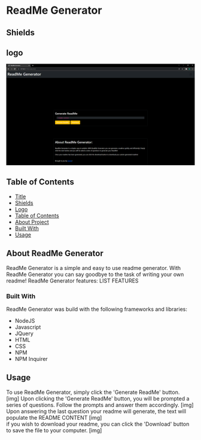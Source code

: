 <a name="title"></a>
# ReadMe Generator

<!-- project shields -->
<a name="shields"></a>
## Shields

<!-- project logo -->
<a name="logo"></a>
## logo
![img](/Assets/img/ReadMeScreenCap.png)

<!-- toc -->
<a name="table-of-contents"></a>
## Table of Contents
- [Title](#title)
- [Shields](#shields)
- [Logo](#img)
- [Table of Contents](#table-of-contents)
- [About Project](#about-proj)
- [Built With](#built-with)
- [Usage](#Usage)

<!-- aboout project -->
<a name="about-proj"></a>
## About ReadMe Generator

ReadMe Generator is a simple and easy to use readme generator. With ReadMe Generator you can say goodbye to the task of writing your own readme!
ReadMe Generator features:
    LIST FEATURES

<!-- built with -->
<a name="built-with"></a>
### Built With
ReadMe Generator was build with the following frameworks and libraries:
- NodeJS
- Javascript
- JQuery
- HTML
- CSS
- NPM
- NPM Inquirer

<!-- Usage -->
<a name="Usage"></a>
## Usage

To use ReadMe Generator, simply click the 'Generate ReadMe' button.
<br>
[img]
Upon clicking the 'Generate ReadMe' button, you will be prompted a series of questions. Follow the prompts and answer them accordingly.
[img]
<br>
Upon answering the last question your readme will generate, the text will populate the README CONTENT
[img]
<br>
if you wish to download your readme, you can click the 'Download' button to save the file to your computer.
[img]